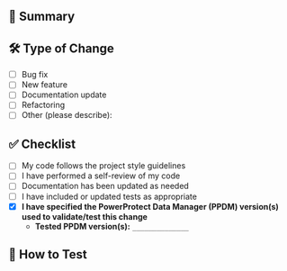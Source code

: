 ## 🚀 Summary

<!-- Briefly explain your pull request: what does it change, what problem does it solve, and why is it needed?  
   Please link related issues if relevant. -->

## 🛠️ Type of Change

- [ ] Bug fix
- [ ] New feature
- [ ] Documentation update
- [ ] Refactoring
- [ ] Other (please describe):

## ✅ Checklist

- [ ] My code follows the project style guidelines
- [ ] I have performed a self-review of my code
- [ ] Documentation has been updated as needed
- [ ] I have included or updated tests as appropriate
- [x] **I have specified the PowerProtect Data Manager (PPDM) version(s) used to validate/test this change**
    - **Tested PPDM version(s):** `______________`

## 🧪 How to Test

<!-- List the steps to validate this PR:  
   - What needs to be set up?  
   - What script(s) or feature(s) should be tested?  
   - Expected outcomes? -->
